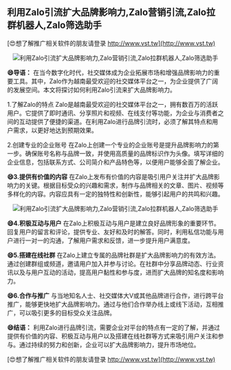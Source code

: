 ## **利用Zalo引流扩大品牌影响力,Zalo营销引流,Zalo拉群机器人,Zalo筛选助手**

[😍想了解推广相关软件的朋友请登录 http://www.vst.tw](http://www.vst.tw)

 <center><img src="https://vst.tw/MP4/tuiguang/png/5.png" alt="利用Zalo引流扩大品牌影响力,Zalo营销引流,Zalo拉群机器人,Zalo筛选助手"></center>

**😄导语：**
在当今数字化时代，社交媒体成为企业拓展市场和增强品牌影响力的重要工具。其中，Zalo作为越南最受欢迎的社交媒体平台之一，为企业提供了广阔的发展空间。本文将探讨如何利用Zalo引流来扩大品牌影响力。

1.了解Zalo的特点
Zalo是越南最受欢迎的社交媒体平台之一，拥有数百万的活跃用户。它提供了即时通讯、分享照片和视频、在线支付等功能，为企业与消费者之间的互动提供了便捷的渠道。在利用Zalo进行品牌引流时，必须了解其特点和用户需求，以更好地达到预期效果。

2.创建专业的企业账号
在Zalo上创建一个专业的企业账号是提升品牌影响力的第一步。确保账号名称与品牌一致，并使用高质量的品牌标识作为头像。填写详细的企业信息，包括联系方式、公司简介和产品特色等，以便用户能够全面了解企业。

**😄3.提供有价值的内容**
在Zalo上发布有价值的内容是吸引用户关注并扩大品牌影响力的关键。根据目标受众的兴趣和需求，制作与品牌相关的文章、图片、视频等多样化的内容。内容应具有一定的独特性和创新性，能够引起用户的共鸣和兴趣。

 <center><img src="https://vst.tw/MP4/tuiguang/png/0.png" alt="利用Zalo引流扩大品牌影响力,Zalo营销引流,Zalo拉群机器人,Zalo筛选助手"></center>

**😄4.积极互动与用户**
在Zalo上积极互动与用户是建立良好品牌形象的重要环节。回复用户的留言和评论，提供专业、友好和及时的解答。同时，利用私信功能与用户进行一对一的沟通，了解用户需求和反馈，进一步提升用户满意度。

**😄5.搭建在线社群**
在Zalo上建立专属的品牌社群是扩大品牌影响力的有效方法。通过创建群组或频道，邀请用户加入并参与讨论。在社群中分享品牌动态、行业资讯以及与用户互动的活动，提高用户黏性和参与度，进而扩大品牌的知名度和影响力。

**😄6.合作与推广**
与当地知名人士、社交媒体大V或其他品牌进行合作，进行跨平台推广，能够更快地扩大品牌影响力。通过与他们合作举办线上或线下活动，互相推广，可以吸引更多的目标受众关注品牌。

**😄结语：**
利用Zalo进行品牌引流，需要企业对平台的特点有一定的了解，并通过提供有价值的内容、积极互动与用户以及搭建在线社群等方式来吸引用户关注和参与。通过持续的努力和创新，企业可以扩大品牌影响力，提升市场地位。

[😍想了解推广相关软件的朋友请登录 http://www.vst.tw](http://www.vst.tw)



